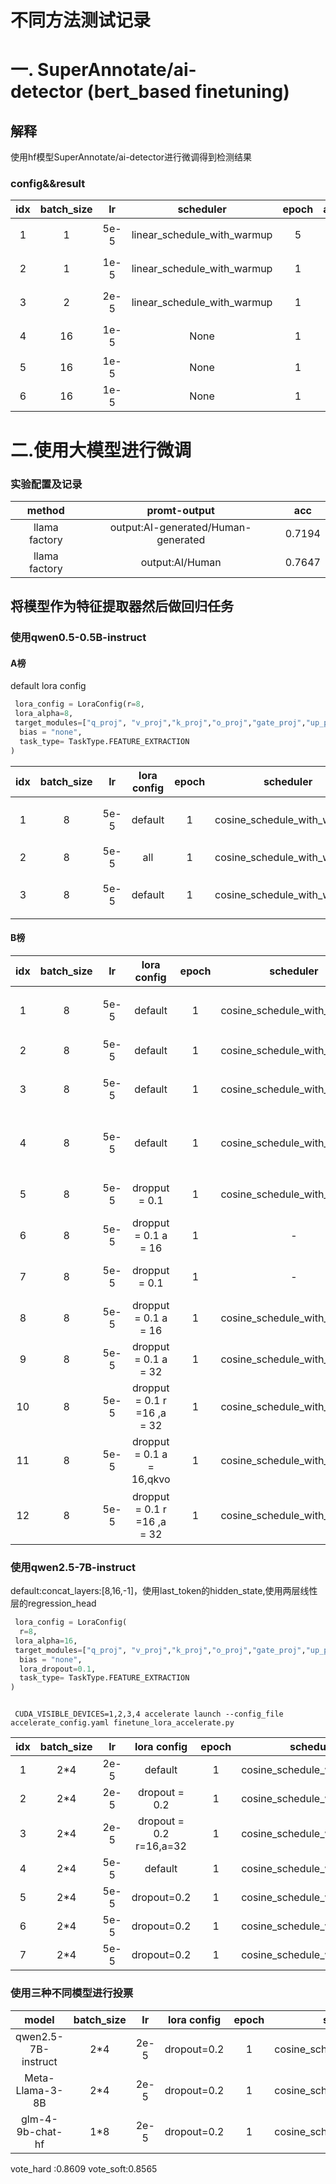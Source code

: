 # 不同方法测试记录
# 一. SuperAnnotate/ai-detector (bert_based finetuning)

## 解释
使用hf模型SuperAnnotate/ai-detector进行微调得到检测结果
### config&&result
|idx |batch_size |lr  |scheduler|epoch |accumulation_steps|loss|acc_local_val |threshold| acc
|:---:|:---:|:---:|:---:|:---:|:---:|:---:|:---:|:---:|:---:|
|1|1|5e-5|linear_schedule_with_warmup|5|1|sigmoid+交叉熵|---|0.5|0.5084|
|2|1|1e-5|linear_schedule_with_warmup|1|16|sigmoid+交叉熵|0.9546|0.5195|---|
|3|2|2e-5|linear_schedule_with_warmup|1|8|sigmoid+交叉熵|0.9832|0.5195|0.6541|
|4|16|1e-5|None|1|1|sigmoid+交叉熵|0.9743|0.5195|0.6419|
|5|16|1e-5|None|1|1|MSE|0.9703|0.7995|0.7619|
|6|16|1e-5|None|1|1|MSE|0.9703|0.82|---|
# 二.使用大模型进行微调
### 实验配置及记录
|method|promt-output| acc
|:---:|:---:|:---:|
|llama factory|output:AI-generated/Human-generated|0.7194|
|llama factory|output:AI/Human|0.7647|
## 将模型作为特征提取器然后做回归任务
### 使用qwen0.5-0.5B-instruct
#### A榜
default lora config
```python
 lora_config = LoraConfig(r=8, 
 lora_alpha=8, 
 target_modules=["q_proj", "v_proj","k_proj","o_proj","gate_proj","up_proj","down_proj"],
  bias = "none", 
  task_type= TaskType.FEATURE_EXTRACTION
)
 ```
|idx |batch_size |lr  |lora config|epoch |scheduler|loss|threshold| acc|note
|:---:|:---:|:---:|:---:|:---:|:---:|:---:|:---:|:---:|:---:|
|1|8|5e-5|default|1|cosine_schedule_with_warmup|MSE|0.513|0.8682|使用last token的hidden_state|
|2|8|5e-5|all|1|cosine_schedule_with_warmup|MSE|0.5|0.7086||
|3|8|5e-5|default|1|cosine_schedule_with_warmup|MSE|0.6|0.8864|使用last token的hidden_state|
#### B榜

|idx |batch_size |lr  |lora config|epoch |scheduler|loss|threshold|train/val loss| acc|note
|:---:|:---:|:---:|:---:|:---:|:---:|:---:|:---:|:---:|:---:|:---:|
|1|8|5e-5|default|1|cosine_schedule_with_warmup|MSE|0.4905|-|0.6958|使用last token的hidden_state 数据加入prompt|
|2|8|5e-5|default|1|cosine_schedule_with_warmup|MSE|0.513|-|0.7463|使用last token的hidden_state|
|3|8|5e-5|default|1|cosine_schedule_with_warmup|MSE|0.513|-|0.7343|使用最后一层数据的mean_pooling|
|4|8|5e-5|default|1|cosine_schedule_with_warmup|MSE|0.612|0.025/0.003|0.7776|将regression_head 增加一层提升表达能力|
|5|8|5e-5|dropput = 0.1|1|cosine_schedule_with_warmup|MSE|0.401|0.0622/0.0052|0.8185|regression_head update + concat_layers|
|6|8|5e-5|dropput = 0.1 a = 16|1|-|BCEwithlogit|-|0.0407/0.0131|0.6731|regression_head update + concat_layers|
|7|8|5e-5|dropput = 0.1|1|-|BCEwithlogit|-|0.0426/0.0151|-|regression_head update + concat_layers|
|8|8|5e-5|dropput = 0.1 a = 16|1|cosine_schedule_with_warmup|MSE|0.5355|0.0536/0.0044|0.8253|regression_head update + concat_layers2|
|9|8|5e-5|dropput = 0.1 a = 32|1|cosine_schedule_with_warmup|MSE|0.606|0.0466/0.0039|0.8114|regression_head update + concat_layers3|
|10|8|5e-5|dropput = 0.1 r =16 ,a = 32|1|cosine_schedule_with_warmup|MSE|0.5435|0.0495/0.0041|0.8312|regression_head update + concat_layers4|
|11|8|5e-5|dropput = 0.1 a = 16,qkvo|1|cosine_schedule_with_warmup|MSE|-|0.0699/0.0075|-|regression_head update + concat_layers|
|12|8|5e-5|dropput = 0.1 r =16 ,a = 32|1|cosine_schedule_with_warmup|MSE|0.565|0.0952/0.0040|0.8139|regression_head update + concat_layers +fgm对抗训练|
### 使用qwen2.5-7B-instruct
default:concat_layers:[8,16,-1]，使用last_token的hidden_state,使用两层线性层的regression_head 
```python
 lora_config = LoraConfig(
  r=8, 
 lora_alpha=16, 
 target_modules=["q_proj", "v_proj","k_proj","o_proj","gate_proj","up_proj","down_proj"],
  bias = "none", 
  lora_dropout=0.1,
  task_type= TaskType.FEATURE_EXTRACTION
)
 ```
```

 CUDA_VISIBLE_DEVICES=1,2,3,4 accelerate launch --config_file accelerate_config.yaml finetune_lora_accelerate.py 
 ```
|idx |batch_size |lr  |lora config|epoch |scheduler|loss|threshold|train/val loss| acc|note
|:---:|:---:|:---:|:---:|:---:|:---:|:---:|:---:|:---:|:---:|:---:|
|1|2*4|2e-5|default|1|cosine_schedule_with_warmup|MSE|0.4|0.0198/0.0089|0.7871|default:过拟合|
|2|2*4|2e-5|dropout = 0.2|1|cosine_schedule_with_warmup|MSE|0.563|0.0256/0.0027|0.8410|dropout|
|3|2*4|2e-5|dropout = 0.2 r=16,a=32|1|cosine_schedule_with_warmup|MSE|0.2235|0.0211/0.0094|-|dropout2:过拟合|
|4|2*4|5e-5|default|1|cosine_schedule_with_warmup|MSE|0.447|0.0193/0.0030|0.8179|[3,8,16,-1]concat|
|5|2*4|5e-5|dropout=0.2|1|cosine_schedule_with_warmup|MSE|0.55|0.0045/0.0015|0.8436|[3,8,16,-1] 3heads|
|6|2*4|5e-5|dropout=0.2|1|cosine_schedule_with_warmup|MSE|0.563|0.0045/0.0015|0.8467|[3,8,16,-1] 3heads|
|7|2*4|5e-5|dropout=0.2|1|cosine_schedule_with_warmup|MSE|0.58|0.0045/0.0015|0.8478|[3,8,16,-1] 3heads|

### 使用三种不同模型进行投票
|model |batch_size |lr  |lora config|epoch |scheduler|loss|threshold|train| acc|note
|:---:|:---:|:---:|:---:|:---:|:---:|:---:|:---:|:---:|:---:|:---:|
|qwen2.5-7B-instruct|2*4|2e-5|dropout=0.2|1|cosine_schedule_with_warmup|MSE|0.58|0.0054|0.8609|[3,8,16,-1] 3heads all data|
|Meta-Llama-3-8B|2*4|2e-5|dropout=0.2|1|cosine_schedule_with_warmup|MSE|-|0.0051|-|[3,8,17,-1] 3heads all data|
|glm-4-9b-chat-hf|1*8|2e-5|dropout=0.2|1|cosine_schedule_with_warmup|MSE|0.58|0.0028|0.8419|[4,9,19,-1] 3heads all data|

vote_hard :0.8609 vote_soft:0.8565
